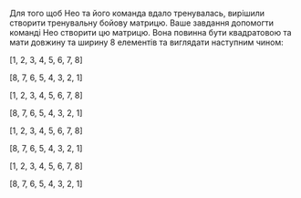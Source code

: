 Для того щоб Нео та його команда вдало тренувалась, вирішили створити тренувальну бойову матрицю. Ваше завдання
допомогти команді Нео створити цю матрицю. Вона повинна бути квадратовою та мати довжину та ширину 8 елементів
та виглядати наступним чином:

[1, 2, 3, 4, 5, 6, 7, 8]

[8, 7, 6, 5, 4, 3, 2, 1]

[1, 2, 3, 4, 5, 6, 7, 8]

[8, 7, 6, 5, 4, 3, 2, 1]

[1, 2, 3, 4, 5, 6, 7, 8]

[8, 7, 6, 5, 4, 3, 2, 1]

[1, 2, 3, 4, 5, 6, 7, 8]

[8, 7, 6, 5, 4, 3, 2, 1]
